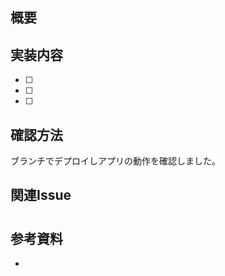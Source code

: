 ## 概要


## 実装内容

- [ ] 

- [ ] 

- [ ] 

 
## 確認方法
ブランチでデプロイしアプリの動作を確認しました。

## 関連Issue
#

## 参考資料
- []()
